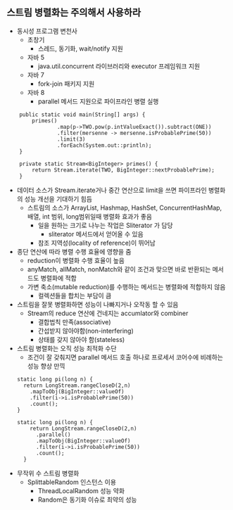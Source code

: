 ## 스트림 병렬화는 주의해서 사용하라
* 동시성 프로그램 변천사
  - 초창기
    - 스레드, 동기화, wait/notify 지원
  - 자바 5
    - java.util.concurrent 라이브러리와 executor 프레임워크 지원
  - 자바 7
    - fork-join 패키지 지원
  - 자바 8
    - parallel 메서드 지원으로 파이프라인 병렬 실행 
```
    public static void main(String[] args) {
        primes()
                .map(p->TWO.pow(p.intValueExact()).subtract(ONE))
                .filter(mersenne -> mersenne.isProbablePrime(50))
                .limit(3)
                .forEach(System.out::println);
    }

    private static Stream<BigInteger> primes() {
        return Stream.iterate(TWO, BigInteger::nextProbablePrime);
    }
```

* 데이터 소스가 Stream.iterate거나 중간 연산으로 limit을 쓰면 파이프라인 병렬화의 성능 개선을 기대하기 힘듬
  - 스트림의 소스가 ArrayList, Hashmap, HashSet, ConcurrentHashMap, 배열, int 범위, long범위일때 병렬화 효과가 좋음
    - 일을 원하는 크기로 나누는 작업은 Sliterator 가 담당
      - sliterator 메서드에서 얻어올 수 있음
    - 참조 지역성(locality of reference)이 뛰어남
* 종단 연산에 따라 병렬 수행 효율에 영향을 줌 
  - reduction이 병렬화 수행 효율이 높음
  - anyMatch, allMatch, nonMatch와 같이 조건과 맞으면 바로 반환되는 메서드도 병렬화에 적합
  - 가변 축소(mutable reduction)를 수행하는 메서드는 병렬화에 적합하지 않음
    - 컬렉션들을 합치는 부담이 큼
* 스트림을 잘못 병렬화하면 성능이 나빠지거나 오작동 할 수 있음
  - Stream의 reduce 연산에 건네지는 accumlator와 combiner
    - 결합법칙 만족(associative)
    - 간섭받지 않아야함(non-interfering)
    - 상태를 갖지 않아야 함(stateless)
* 스트림 병렬화는 오직 성능 최적화 수단
  - 조건이 잘 갖춰지면 parallel 메서드 호출 하나로 프로세서 코어수에 비례하는 성능 향상 만끽
  ```
  static long pi(long n) {
    return LongStream.rangeCloseD(2,n)
      .mapToObj(BigInteger::valueOf)
      .filter(i->i.isProbablePrime(50))
      .count();
  }
  
  static long pi(long n) {
      return LongStream.rangeCloseD(2,n)
        .parallel()
        .mapToObj(BigInteger::valueOf)
        .filter(i->i.isProbablePrime(50))
        .count();
    }
  ```
* 무작위 수 스트림 병렬화
  - SplittableRandom 인스턴스 이용
    - ThreadLocalRandom 성능 약화
    - Random은 동기화 이슈로 최약의 성능
     